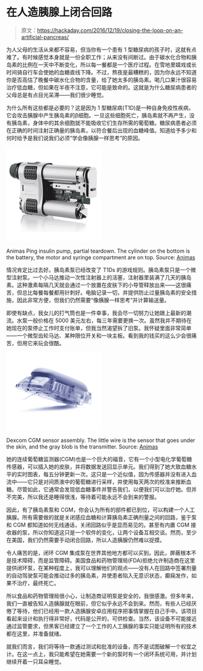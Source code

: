 # 在人造胰腺上闭合回路

> 原文：<https://hackaday.com/2016/12/19/closing-the-loop-on-an-artificial-pancreas/>

为人父母的生活从来都不容易，但当你有一个患有 1 型糖尿病的孩子时，这就有点难了。有时候感觉本身就是一份全职工作；从来没有间断过。由于碳水化合物和胰岛素的比例在一天中不断变化，所以每一餐都是一个医疗过程。在雪地里嬉戏或长时间骑自行车会使她的血糖直线下降。不过，熬夜是最糟糕的，因为你永远不知道你是否高估了晚餐中碳水化合物的含量，给了她太多的胰岛素。喝几口果汁很容易治疗低血糖，但如果在半夜不注意，它可能是致命的。这就是为什么糖尿病患者的父母总是有点目光呆滞——我们很少睡觉。

为什么所有这些都是必要的？这是因为 1 型糖尿病(T1D)是一种自身免疫性疾病，它会攻击胰腺中产生胰岛素的β细胞。一旦这些细胞死亡，胰岛素就不再产生，没有胰岛素，身体中的其余细胞就不能吸收它们生存所需的葡萄糖。糖尿病患者必须在正确的时间注射正确量的胰岛素，以符合餐后出现的血糖峰值。知道给予多少和何时给予是我们说我们必须“学会像胰腺一样思考”的原因。

[![1-1-2-4_ping](img/81f8ce5128c517c6e7fd31dd752c25c1.png)](https://hackaday.com/wp-content/uploads/2016/12/1-1-2-4_ping.jpg)

Animas Ping insulin pump, partial teardown. The cylinder on the bottom is the battery, the motor and syringe compartment are on top. Source: [Animas](https://www.animas.com/diabetes-insulin-pump-and-bloog-glucose-meter/onetouch-ping-blood-glucose-monitor)

情况肯定比过去好。胰岛素泵已经改变了 T1Ds 的游戏规则。胰岛素泵只是一个微型注射泵。一个小马达推动一次性注射器上的活塞，注射器里装满了几天的胰岛素。这种激素每隔几天就会通过一个放置在皮肤下的小导管释放出来——这很痛苦，但总比每餐每餐都用针刺好。电脑记录一切，并提供防止过量胰岛素的安全措施，因此非常方便，但我们仍然需要“像胰腺一样思考”并计算输送量。

即使有缺点，我女儿的打气筒也是一件幸事，我会尽一切努力让她跟上最新的潮流。水泵一般价格在 5000 美元左右，每三年需要更换一次。虽然我并不期待在她现在的泵停止工作时支付账单，但我当然渴望拆了旧泵。我怀疑里面非常简单——一个微型齿轮马达、某种限位开关和一块主板。看到我的钱买的这么少会很痛苦，但用它来玩会很酷。

[![vibe_reliablyaccuratesensor](img/1346e62c7dc00358699ccdd0b567423f.png)](https://hackaday.com/wp-content/uploads/2016/12/vibe_reliablyaccuratesensor.jpg)

Dexcom CGM sensor assembly. The little wire is the sensor that goes under the skin, and the gray blob is the transmitter. Source: [Animas](https://www.animas.com/diabetes-insulin-pump-and-blood-glucose-meter/animas-vibe-insulin-pump)

她的连续葡萄糖监测器(CGM)也是一个巨大的福音，它有一个小型电化学葡萄糖传感器，可以插入她的皮肤，并将数据发送回显示单元。我们得到了她大致血糖水平的实时图表，每五分钟更新一次。这只是一个近似值，因为传感器并没有进入血流中——它只是对间质液中的葡萄糖进行采样，并使用每天两次的校准来推断血糖。尽管如此，它通常会发现低血糖事件并警告我们，以便我们可以治疗她。但并不完美，所以我还是睡得很浅，等待着可能永远不会到来的警报。

因此，有了胰岛素泵和 CGM，你会认为所有的部件都已到位，可以构建一个人工胰腺。所有需要做的就是关闭感应血糖和计算胰岛素正确剂量之间的回路，鉴于泵和 CGM 都知道如何无线通话，关闭回路似乎是显而易见的。甚至有内置 CGM 接收器的泵，所以你知道这只是一个软件的变化，让两个设备互相交谈。然而，至少在美国，我们仍然需要手动闭合回路，所以人造胰腺仍然难以捉摸。

令人痛苦的是，闭环 CGM 集成泵在世界其他地方都可以买到。因此，屏蔽根本不是技术障碍，而是监管障碍。美国食品和药物管理局(FDA)拒绝允许制造商在这里提供闭环泵，在某种程度上，我可以理解他们的观点——没有人在回路中签署剂量的自动驾驶泵可能会推动过多的胰岛素，并使患者陷入无意识状态，癫痫发作，如果不治疗，最终死亡。

所以食品和药物管理局很小心，让制造商证明泵是安全的，我很感激。但多年来，我们一直被告知人造胰腺就在眼前，但它似乎永远不会到来。然而，有些人已经厌倦了等待，他们已经用一款人造胰腺安卓应用程序把事情掌握在自己手中。该项目看起来设计和执行得非常好，代码是公开的，可供检查。当然，该设备不可能接近通过监管要求，但黑客已经建立了一个工作的人工胰腺的事实只能证明所有的技术都在这里，并准备就绪。

就我们而言，我们将等待一款通过测试和批准的设备，而不是试图破解一个权宜之计。在这一点上，我只能希望在她需要一个新的泵时有一个闭环系统可用，并计划继续开着一只耳朵睡觉。